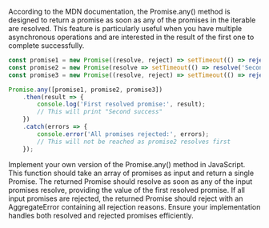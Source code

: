 According to the MDN documentation, the Promise.any() method is designed to return a promise as soon as any of the promises in the iterable are resolved. This feature is particularly useful when you have multiple asynchronous operations and are interested in the result of the first one to complete successfully.

```js
const promise1 = new Promise((resolve, reject) => setTimeout(() => reject(new Error('First failed')), 1000));
const promise2 = new Promise(resolve => setTimeout(() => resolve('Second success'), 500));
const promise3 = new Promise((resolve, reject) => setTimeout(() => reject(new Error('Third failed')), 1500));

Promise.any([promise1, promise2, promise3])
    .then(result => {
        console.log('First resolved promise:', result);
        // This will print "Second success"
    })
    .catch(errors => {
        console.error('All promises rejected:', errors);
        // This will not be reached as promise2 resolves first
    });

```

Implement your own version of the Promise.any() method in JavaScript. This function should take an array of promises as input and return a single Promise. The returned Promise should resolve as soon as any of the input promises resolve, providing the value of the first resolved promise. If all input promises are rejected, the returned Promise should reject with an AggregateError containing all rejection reasons. Ensure your implementation handles both resolved and rejected promises efficiently.
